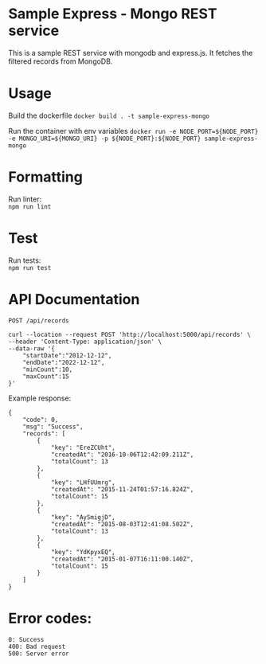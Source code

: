 # Sample Express - Mongo REST service

This is a sample REST service with mongodb and express.js. It fetches the filtered records from MongoDB.

# Usage
Build the dockerfile
```docker build . -t sample-express-mongo```
  
Run the container with env variables
```docker run -e NODE_PORT=${NODE_PORT} -e MONGO_URI=${MONGO_URI} -p ${NODE_PORT}:${NODE_PORT} sample-express-mongo ```  
# Formatting
Run linter:  
```npm run lint```  

# Test
Run tests:   
```npm run test```

# API Documentation
```POST /api/records```   

```
curl --location --request POST 'http://localhost:5000/api/records' \
--header 'Content-Type: application/json' \
--data-raw '{
    "startDate":"2012-12-12",
    "endDate":"2022-12-12",
    "minCount":10,
    "maxCount":15
}'
```

Example response:

```
{
    "code": 0,
    "msg": "Success",
    "records": [
        {
            "key": "EreZCUht",
            "createdAt": "2016-10-06T12:42:09.211Z",
            "totalCount": 13
        },
        {
            "key": "LHfUUmrg",
            "createdAt": "2015-11-24T01:57:16.824Z",
            "totalCount": 15
        },
        {
            "key": "AySmigjD",
            "createdAt": "2015-08-03T12:41:08.502Z",
            "totalCount": 13
        },
        {
            "key": "YdKpyxEQ",
            "createdAt": "2015-01-07T16:11:00.140Z",
            "totalCount": 15
        }
    ]
}
```
# Error codes:
```
0: Success
400: Bad request
500: Server error
```